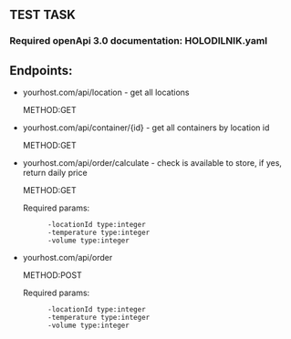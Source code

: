 
## TEST TASK

<h3>Required openApi 3.0 documentation: HOLODILNIK.yaml</h3>


<h2>Endpoints:</h2>

- yourhost.com/api/location - get all locations

    METHOD:GET
- yourhost.com/api/container/{id} - get all containers by location id  

    METHOD:GET
- yourhost.com/api/order/calculate - check is available to store, if yes, return daily price

    METHOD:GET
    
    Required params:
        
            -locationId type:integer
            -temperature type:integer
            -volume type:integer
        
- yourhost.com/api/order 

    METHOD:POST
    
    Required params:
        
            -locationId type:integer
            -temperature type:integer
            -volume type:integer
        
